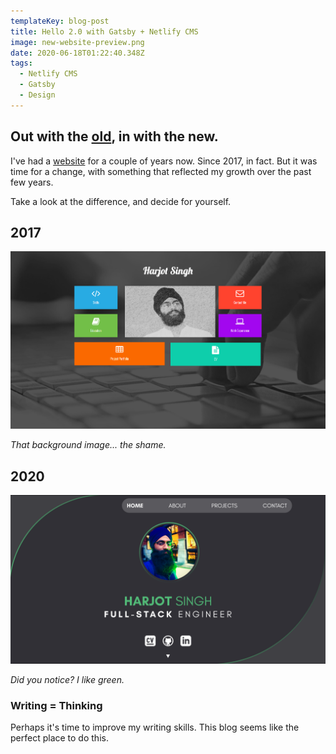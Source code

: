 ```yaml
---
templateKey: blog-post
title: Hello 2.0 with Gatsby + Netlify CMS
image: new-website-preview.png
date: 2020-06-18T01:22:40.348Z
tags:
  - Netlify CMS
  - Gatsby
  - Design
---
```

## Out with the [old](http://web.archive.org/web/20180831111543/https://harjot.me/), in with the new.

I've had a [website](http://web.archive.org/web/20180831111543/https://harjot.me/) for a couple of years now. Since 2017, in fact. But it was time for a change, with something that reflected my growth over the past few years. 

Take a look at the difference, and decide for yourself.

## 2017

![Old website image](old-website.png "Old website")

*That background image... the shame.*

## 2020

![New website image](new-website-preview.png "New website")

*Did you notice? I like green.*

### Writing = Thinking

Perhaps it's time to improve my writing skills. This blog seems like the perfect place to do this.